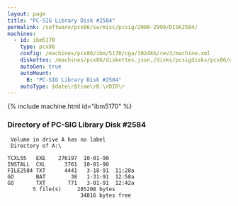 ```yaml
---
layout: page
title: "PC-SIG Library Disk #2584"
permalink: /software/pcx86/sw/misc/pcsig/2000-2999/DISK2584/
machines:
  - id: ibm5170
    type: pcx86
    config: /machines/pcx86/ibm/5170/cga/1024kb/rev3/machine.xml
    diskettes: /machines/pcx86/diskettes.json,/disks/pcsigdisks/pcx86/diskettes.json
    autoGen: true
    autoMount:
      B: "PC-SIG Library Disk #2584"
    autoType: $date\r$time\rB:\rDIR\r
---
```


{% include machine.html id="ibm5170" %}

### Directory of PC-SIG Library Disk #2584

     Volume in drive A has no label
     Directory of A:\

    TCXL55   EXE    276197  10-01-90
    INSTALL  CXL      3761  10-01-90
    FILE2584 TXT      4441   3-18-91  11:28a
    GO       BAT        38   1-31-91  12:58a
    GO       TXT       771   3-01-91  12:42a
            5 file(s)     285208 bytes
                           34816 bytes free
